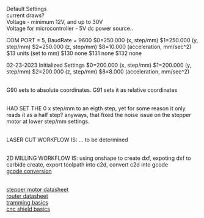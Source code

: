 Default Settings
<br> current draws?
<br> Voltage - minimum 12V, and up to 30V
<br> Voltage for microcontroller - 5V dc power source..

COM PORT = 5, BaudRate = 9600
$0=250.000 (x, step/mm)
$1=250.000 (y, step/mm)
$2=250.000 (z, step/mm)
$8=10.000 (acceleration, mm/sec^2)
$13 units (set to mm)
$130 none
$131 none
$132 none


02-23-2023 Initialized Settings
$0=200.000 (x, step/mm)
$1=200.000 (y, step/mm)
$2=200.000 (z, step/mm)
$8=8.000 (acceleration, mm/sec^2)

<br> G90 sets to absolute coordinates. G91 sets it as relative coordinates

<br>HAD SET THE 0 x step/mm to an eigth step, yet for some reason it only reads it as a half step? anyways, that fixed the noise issue on the stepper motor at lower step/mm settings. 

<br> LASER CUT WORKFLOW IS: ... to be determined

<br> 2D MILLING WORKFLOW IS: using onshape to create dxf, expoting dxf to carbide create, export toolpath into c2d, convert c2d into gcode
<br> [gcode conversion](https://my.carbide3d.com/extractgcode/)

<br> [stepper motor datasheet](https://www.omc-stepperonline.com/3pcs-of-nema-17-bipolar-59ncm-84oz-in-2a-42x48mm-4-wires-w-1m-cable-connector-3-17hs19-2004s1)
<br> [router datasheet](https://shop.carbide3d.com/products/carbide-compact-router)
<br> [tramming basics](https://shapeokoenthusiasts.gitbook.io/shapeoko-cnc-a-to-z/squaring)
<br> [cnc shield basics](https://www.youtube.com/watch?v=zUb8tiFCwmk) 
